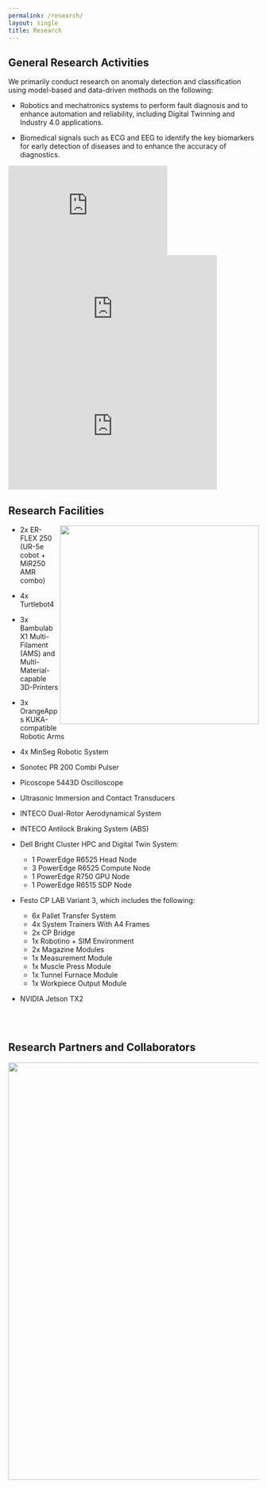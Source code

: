 ```yaml
---
permalink: /research/
layout: single
title: Research 
---
```


<!--## Call for Papers ##
[<img src="/assets/Docs/CCTA.pdf" width="400">](https://confcats-siteplex.s3.us-east-1.amazonaws.com/ccta24/ccta24_cfp_web_v13_b0a1bf1f32.pdf)-->

## General Research Activities ##
We primarily conduct research on anomaly detection and classification using model-based and data-driven methods on the following:

* Robotics and mechatronics systems to perform fault diagnosis and to enhance automation and reliability, including Digital Twinning and Industry 4.0 applications.

* Biomedical signals such as ECG and EEG to identify the key biomarkers for early detection of diseases and to enhance the accuracy of diagnostics.

<iframe width="320" height="180" src="https://www.youtube.com/embed/iNuVecPz7dw?si=caxDfggGkcOUPkBy" title="YouTube video player" frameborder="0" allow="accelerometer; autoplay; clipboard-write; encrypted-media; gyroscope; picture-in-picture; web-share" referrerpolicy="strict-origin-when-cross-origin" allowfullscreen></iframe> 

<iframe width="420" height="236" src="https://www.youtube.com/embed/Q9RnzF0kwnM?si=vaM_aFeNGs8VTOeO" title="YouTube video player" frameborder="0" allow="accelerometer; autoplay; clipboard-write; encrypted-media; gyroscope; picture-in-picture; web-share" referrerpolicy="strict-origin-when-cross-origin" allowfullscreen></iframe> 

<iframe width="420" height="236" src="https://www.youtube.com/embed/0Xov4LlgtKM?si=G9QQpS9ZZBQMYpe4" title="YouTube video player" frameborder="0" allow="accelerometer; autoplay; clipboard-write; encrypted-media; gyroscope; picture-in-picture; web-share" referrerpolicy="strict-origin-when-cross-origin" allowfullscreen></iframe>


## Research Facilities ##
<img align="right" src="/assets/Figures/Facilities.png" width="400">

* 2x ER-FLEX 250 (UR-5e cobot + MiR250 AMR combo)

* 4x Turtlebot4

* 3x Bambulab X1 Multi-Filament (AMS) and Multi-Material-capable 3D-Printers

* 3x OrangeApps KUKA-compatible Robotic Arms

* 4x MinSeg Robotic System

* Sonotec PR 200 Combi Pulser

* Picoscope 5443D Oscilloscope

* Ultrasonic Immersion and Contact Transducers

* INTECO Dual-Rotor Aerodynamical System

* INTECO Antilock Braking System (ABS)

* Dell Bright Cluster HPC and Digital Twin System:
  * 1 PowerEdge R6525 Head Node
  * 3 PowerEdge R6525 Compute Node
  * 1 PowerEdge R750 GPU Node
  * 1 PowerEdge R6515 SDP Node  

* Festo CP LAB Variant 3, which includes the following:
  * 6x Pallet Transfer System
  * 4x System Trainers With A4 Frames
  * 2x CP Bridge
  * 1x Robotino + SIM Environment
  * 2x Magazine Modules
  * 1x Measurement Module
  * 1x Muscle Press Module
  * 1x Tunnel Furnace Module
  * 1x Workpiece Output Module  

* NVIDIA Jetson TX2  
  
<br><br>
## Research Partners and Collaborators ##

<img src="/assets/Figures/Logos.png" width="840">&emsp;&emsp;  


<!--
<img src="/assets/Figures/Monash.png" width="200">&emsp;&emsp;  

<img src="/assets/Figures/UAS.png" width="320">&emsp;&emsp;  

<img src="/assets/Figures/LiU.png" width="200">&emsp;&emsp;  

<img src="/assets/Figures/UEF.jpg" width="150">&emsp;&emsp;  

<img src="/assets/Figures/UKM.png" width="200">&emsp;&emsp; 

<img src="/assets/Figures/DoHWA.png" width="350">&emsp;&emsp;    

<img src="/assets/Figures/EES.png" width="200">&emsp;&emsp;    

<img src="/assets/Figures/DigiCat.png" width="200">&emsp;&emsp;    
-->
 
